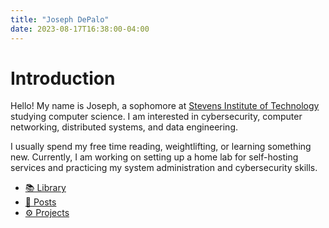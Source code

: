 ```yaml
---
title: "Joseph DePalo"
date: 2023-08-17T16:38:00-04:00
---
```

# Introduction

Hello! My name is Joseph, a sophomore at [Stevens Institute of Technology](https://www.stevens.edu/)
studying computer science. I am interested in cybersecurity, computer networking, distributed
systems, and data engineering.

I usually spend my free time reading, weightlifting, or learning something new. Currently, I am
working on setting up a home lab for self-hosting services and practicing my system administration
and cybersecurity skills.

- [📚 Library](/library)
- [📜 Posts](/blog)
- [⚙️ Projects](/projects)

